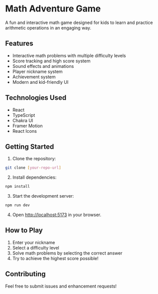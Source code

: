 # Math Adventure Game

A fun and interactive math game designed for kids to learn and practice arithmetic operations in an engaging way.

## Features

- Interactive math problems with multiple difficulty levels
- Score tracking and high score system
- Sound effects and animations
- Player nickname system
- Achievement system
- Modern and kid-friendly UI

## Technologies Used

- React
- TypeScript
- Chakra UI
- Framer Motion
- React Icons

## Getting Started

1. Clone the repository:
```bash
git clone [your-repo-url]
```

2. Install dependencies:
```bash
npm install
```

3. Start the development server:
```bash
npm run dev
```

4. Open [http://localhost:5173](http://localhost:5173) in your browser.

## How to Play

1. Enter your nickname
2. Select a difficulty level
3. Solve math problems by selecting the correct answer
4. Try to achieve the highest score possible!

## Contributing

Feel free to submit issues and enhancement requests! 